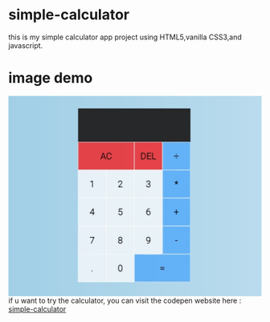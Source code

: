 # simple-calculator
this is my simple calculator app project using HTML5,vanilla CSS3,and javascript.
# image demo
<img align="center" src="https://github.com/Saroyann/simple-calculator/blob/master/img-demo/calculator.jpg?raw=true">
<br>
if u want to try the calculator, you can visit the codepen website here : <a href="https://codepen.io/Saroyann/pen/oNQrzLj">simple-calculator</a>
